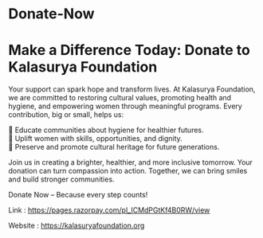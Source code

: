 # Donate-Now

# Make a Difference Today: Donate to Kalasurya Foundation

Your support can spark hope and transform lives. At Kalasurya Foundation, we are committed to restoring cultural values, promoting health and hygiene, and empowering women through meaningful programs. Every contribution, big or small, helps us:

🌟 Educate communities about hygiene for healthier futures.</br>
🌟 Uplift women with skills, opportunities, and dignity.</br>
🌟 Preserve and promote cultural heritage for future generations.

Join us in creating a brighter, healthier, and more inclusive tomorrow. Your donation can turn compassion into action. Together, we can bring smiles and build stronger communities.

Donate Now – Because every step counts!

Link : https://pages.razorpay.com/pl_ICMdPGtKf4B0RW/view

Website : https://kalasuryafoundation.org

